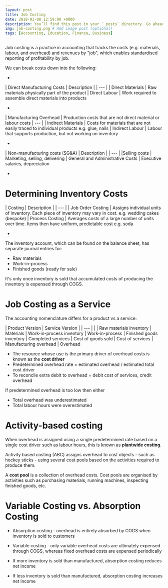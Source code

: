 ```yaml
---
layout: post
title: Job Costing
date: 2018-03-08 12:59:00 +0000
description: You’ll find this post in your `_posts` directory. Go ahead and edit it and re-build the site to see your changes. # Add post description (optional)
img: job-costing.png # Add image post (optional)
tags: [Accounting, Education, Finance, Business]
---
```


Job costing is a practice in accounting that tracks the costs (e.g. materials, labour, and overhead) and revenues by "job", which enables standardised reporting of profitability by job.

We can break costs down into the following:

-

| Direct Manufacturing Costs | Description |
| --- |
| Direct Materials | Raw materials physically part of the product
| Direct Labour | Work required to assemble direct materials into products

-

| Manufacturing Overhead | Production costs that are not direct material or labour costs
| --- |
| Indirect Materials | Costs for materials that are not easily traced to individual products e.g. glue, nails
| Indirect Labour | Labour that supports production, but not working on inventory

-

| Non-manufacturing costs (SG&A) | Description |
| --- |
|Selling costs | Marketing, selling, delivering
| General and Administrative Costs | Executive salaries, depreciation

-

# Determining Inventory Costs

| Costing | Description |
| --- |
| Job Order Costing | Assigns individual units of inventory. Each piece of inventory may vary in cost. e.g. wedding cakes (bespoke)
| Process Costing | Averages costs of a large number of units over time. Items then have uniform, predictable cost e.g. soda

-

The inventory account, which can be found on the balance sheet, has separate journal entries for:
* Raw materials
* Work-in-process
* Finished goods (ready for sale)

It's only once inventory is sold that accumulated costs of producing the inventory is expensed through COGS.

# Job Costing as a Service

The accounting nomenclature differs for a product vs a service:

| Product Version | Service Version |
| --- | |
| Raw materials inventory | Materials
| Work-in-process inventory | Work-in-process
| Finished goods inventory | Completed services
| Cost of goods sold | Cost of services
| Manufacturing overhead | Overhead

* The resource whose use is the primary driver of overhead costs is known as the **cost driver**
* Predetermined overhead rate = estimated overhead / estimated total cost driver
* To reconcile extra debit to overhead = debit cost of services, credit overhead

If predetermined overhead is too low then either
- Total overhead was underestimated
- Total labour hours were overestimated

# Activity-based costing

When overhead is assigned using a single predetermined rate based on a single cost driver such as labour hours, this is known as **plantwide costing**.

Activity based costing (ABC) assigns overhead to cost objects - such as hockey sticks - using several cost pools based on the activities required to produce them.

A **cost pool** is a collection of overhead costs. Cost pools are organised by activities such as purchasing materials, running machines, inspecting finished goods, etc.

# Variable Costing vs. Absorption Costing

* Absorption costing - overhead is entirely absorbed by COGS when inventory is sold to customers

* Variable costing  - only variable overhead costs are ultimately expensed through COGS, whereas fixed overhead costs are expensed periodically

* If more inventory is sold than manufactured, absorption costing reduces net income

* If less inventory is sold than manufactured, absorption costing increases net income
